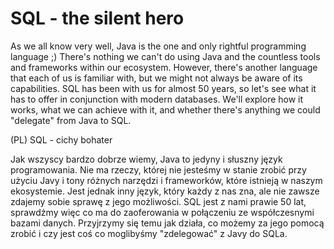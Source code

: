 # SQL - the silent hero

As we all know very well, Java is the one and only rightful programming language ;)  There's nothing we can't do using Java and the countless tools and frameworks within our ecosystem. However, there's another language that each of us is familiar with, but we might not always be aware of its capabilities. SQL has been with us for almost 50 years, so let's see what it has to offer in conjunction with modern databases. We'll explore how it works, what we can achieve with it, and whether there's anything we could "delegate" from Java to SQL.



(PL) SQL - cichy bohater

Jak wszyscy bardzo dobrze wiemy, Java to jedyny i słuszny język programowania. Nie ma rzeczy, której nie jesteśmy w stanie zrobić przy użyciu Javy i tony różnych narzędzi i frameworków, które istnieją w naszym ekosystemie. Jest jednak inny język, który każdy z nas zna, ale nie zawsze zdajemy sobie sprawę z jego możliwości. SQL jest z nami prawie 50 lat, sprawdźmy więc co ma do zaoferowania w połączeniu ze współczesnymi bazami danych. Przyjrzymy się temu jak działa, co możemy za jego pomocą zrobić i czy jest coś co moglibyśmy "zdelegować" z Javy do SQLa.
